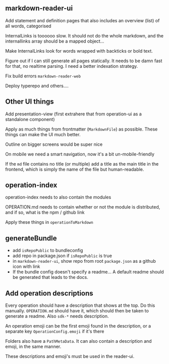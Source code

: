 ## markdown-reader-ui

Add statement and definition pages that also includes an overview (list) of all words, categorised

InternalLinks is toooooo slow. It should not do the whole markdown, and the internallinks array should be a mapped object...

Make InternalLinks look for words wrapped with backticks or bold text.

Figure out if I can still generate all pages statically. It needs to be damn fast for that, no realtime parsing. I need a better indexation strategy.

Fix build errors `markdown-reader-web`

Deploy typerepo and others....

## Other UI things

Add presentation-view (first extrahere that from operation-ui as a standalone component)

Apply as much things from frontmatter (`MarkdownFile`) as possible. These things can make the UI much better.

Outline on bigger screens would be super nice

On mobile we need a smart navigation, now it's a bit un-mobile-friendly

If the `md` file contains no title (or multiple) add a title as the main title in the frontend, which is simply the name of the file but human-readable.

## operation-index

operation-index needs to also contain the modules

OPERATION.md needs to contain whether or not the module is distributed, and if so, what is the npm / github link

Apply these things in `operationToMarkdown`

## generateBundle

- add `isRepoPublic` to bundleconfig
- add repo in package.json if `isRepoPublic` is true
- in `markdown-reader-ui`, show repo from root `package.json` as a github icon with link
- If the bundle config doesn't specify a readme... A default readme should be generated that leads to the docs.

## Add operation descriptions

Every operation should have a description that shows at the top. Do this manually. `OPERATION.md` should have it, which should then be taken to generate a readme. Also `sdk-*` needs description.

An operation emoji can be the first emoji found in the description, or a separate key `OperationConfig.emoji` if it's there

Folders also have a `PathMetaData`. It can also contain a description and emoji, in the same manner.

These descriptions and emoji's must be used in the reader-ui.
